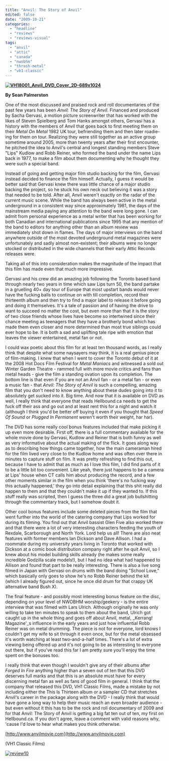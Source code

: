 ```yaml
---
title: "Anvil: The Story of Anvil"
edited: false
date: "2009-10-21"
categories:
  - "headline"
  - "reviews"
  - "reviews-visual"
tags:
  - "anvil"
  - "attic"
  - "canada"
  - "nwobhm"
  - "thrash-metal"
  - "vh1-classic"
---
```


**[![VH18001_Anvil_DVD_Cover_2D-689x1024](http://www.hellbound.ca/wp-content/uploads/2009/10/VH18001_Anvil_DVD_Cover_2D-689x1024-201x300.jpg "VH18001_Anvil_DVD_Cover_2D-689x1024")](http://www.hellbound.ca/wp-content/uploads/2009/10/VH18001_Anvil_DVD_Cover_2D-689x1024.jpg)**

**By Sean Palmerston**

One of the most discussed and praised rock and roll documentaries of the past few years has been _Anvil: The Story of Anvil_. Financed and produced by Sacha Gervasi, a motion picture screenwriter that has worked with the likes of Steven Spielberg and Tom Hanks amongst others, Gervasi has a history with the members of Anvil that goes back to first meeting them on their _Metal On Metal_ 1982 UK tour, befriending them and then later roadie-ing for them on tour. Realizing they were still together as an active group sometime around 2005, more than twenty years after their first encounter, he pitched the idea to Anvil's central and longest standing members Steve "Lips" Kudlow and Robb Reiner, who formed the band under the name Lips back in 1977, to make a film about them documenting why he thought they were such a special band.

Instead of going and getting major film studio backing for the film, Gervasi instead decided to finance the film himself. Actually, I guess it would be better said that Gervasi knew there was little chance of a major studio backing the project, so he stuck his own neck out believing it was a story that needed to be told. After all, Anvil weren't exactly on the radar of the current music scene. While the band has always been active in the metal underground in a consistent way since approximately 1981, the days of the mainstream media paying any attention to the band were long gone. I can admit from personal experience as a metal writer that has been working for both Canadian and international publications since 1995 that any mention of the band to editors for anything other than an album review was immediately shot down in flames. The days of major interviews on the band anywhere outside of the most devoted underground metal magazines were unfortunately and sadly almost non-existent; their albums were no longer stocked or distributed in the wide channels that their early Attic Records releases were.

Taking all of this into consideration makes the magnitude of the impact that this film has made even that much more impressive.

Gervasi and his crew did an amazing job following the Toronto based band through nearly two years in time which saw Lips turn 50, the band partake in a gruelling 40+ day tour of Europe that most upstart bands would never have the fucking balls to continue on with till completion, record their thirteenth album and then try to find a major label to release it before going and doing it themselves. It's a tale of passion and of having the drive to want to succeed no matter the cost, but even more than that it is the story of two close friends whose lives have become so intertwined since their chance meeting as teenagers that they have a brotherly bond which has made them even closer and more determined than most true siblings could ever hope to be. It is both a sad and uplifting tale ripe with emotion that leaves the viewer entertained, metal fan or not.

I could wax poetic about this film for at least ten thousand words, as I really think that despite what some naysayers may think, it is a real genius piece of film-making. I knew that when I went to cover the Toronto debut of it at the 2008 Hot Docs Film Festival for _Metal Maniacs_ and witnessed a sold out Winter Garden Theatre - rammed full with more movie critics and fans than metal heads - give the film a standing ovation upon its completion. The bottom line is that even if you are not an Anvil fan - or a metal fan - or even a music fan - that _Anvil: The Story of Anvil_ is such a compelling, amazing film that you don't need to know anything about these dudes going into it to absolutely get sucked into it. Big time. And now that it is available on DVD as well, I really think that everyone that reads Hellbound.ca needs to get the fuck off their ass and go out and at least rent this for a night and watch it (although I think you'd be better off buying it even if you thought that _Speed Of Sound_ or _Plugged In Permanent_ weren't worth their weight, har har).

The DVD has some really cool bonus features included that make picking it up even more desirable. First off, there is a full commentary available for the whole movie done by Gervasi, Kudlow and Reiner that is both funny as well as very informative about the actual making of the flick. It goes along way as to describing how things came together, how the main cameraman hired for the film lived very close to the Kudlow home and was often over there in minutes to capture stuff on film. It was pretty refreshing to find this out, because I have to admit that as much as I love this film, I did find parts of it to be a little bit too convenient. Like yeah, there just happens to be a camera at Lips' house when CT calls him about producing the record, and a few other moments similar in the film when you think 'there's no fucking way this actually happened,' they go into detail explaining that this shit really did happen to them and that they couldn't make it up if they wanted to. If this stuff really was scripted, then I guess the three did a great job bullshitting through the commentary track, but I somehow doubt it.

Other cool bonus features include some deleted pieces from the film that went further into the world of the catering company that Lips worked for during its filming. You find out that Anvil bassist Glen Five also worked there and that there were a lot of very interesting characters feeding the youth of Rexdale, Scarborough and North York. Lord help us all! There are also neat features with former members Ian Dickson and Dave Allison. I had a roommate during my university years living in Toronto that worked with Dickson at a comic book distribution company right after he quit Anvil, so I knew about his model building skills already (he makes some really incredible Godzilla scale models!), but I had no idea what had happened to Allison and found that part to be really interesting. There is also a live song filmed in Japan with Gervasi on drums with the band doing "School Love," which basically only goes to show he's no Robb Reiner behind the kit (which I already figured out, since he once did drum for that crappy UK alternative band Bush X).

The final feature - and possibly most interesting bonus feature on the disc, depending on your level of NWOBHM worship/geekery - is the entire interview that was filmed with Lars Ulrich. Although originally he was only willing to take ten minutes to speak to them about the band, Ulrich got caught up in the whole thing and goes off about Anvil, metal, _Kerrang! Magazine'_s influence in the early years and just how influential Robb Reiner was on metal drumming. The piece is not for everyone, lord knows I couldn't get my wife to sit through it even once, but for the metal obsessed it's worth watching at least two-and-a-half times. There's a lot of extra viewing being offered up and it's not going to be as interesting to everyone out there, but if you've read this far I am pretty sure you'll enjoy the time spent on the bonuses too.

I really think that even though I wouldn't give any of their albums after _Forged In Fire_ anything higher than a seven out of ten that this DVD deserves full marks and that this is an absolute must have for every discerning metal fan as well as fans of good film in general. I think that the company that released this DVD, VH1 Classic Films, made a mistake by not including either the This Is Thirteen album or a sampler CD that stretches Anvil's career in the package along with the DVD - I really think that would have gone a long way to help their music reach an even broader audience - but even without it this has to be the rock and roll documentary of 2009 and for that Anvil: The Story of Anvil is getting a big fat ten out of ten, my first on Hellbound.ca. If you don't agree, leave a comment with valid reasons why, 'cause I'd love to hear what makes you think otherwise.

[http://www.anvilmovie.com](http://www.anvilmovie.com)

(VH1 Classic Films)

[![review10](http://www.hellbound.ca/wp-content/uploads/2009/07/review10.png "review10")](http://www.hellbound.ca/wp-content/uploads/2009/07/review10.png)
